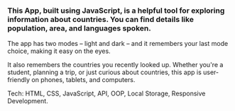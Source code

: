 ### This App, built using JavaScript, is a helpful tool for exploring information about countries. You can find details like population, area, and languages spoken.

The app has two modes – light and dark – and it remembers your last mode choice, making it easy on the eyes.

It also remembers the countries you recently looked up. Whether you're a student, planning a trip, or just curious about countries, this app is user-friendly on phones, tablets, and computers.

Tech: HTML, CSS, JavaScript, API, OOP, Local Storage, Responsive Development.
